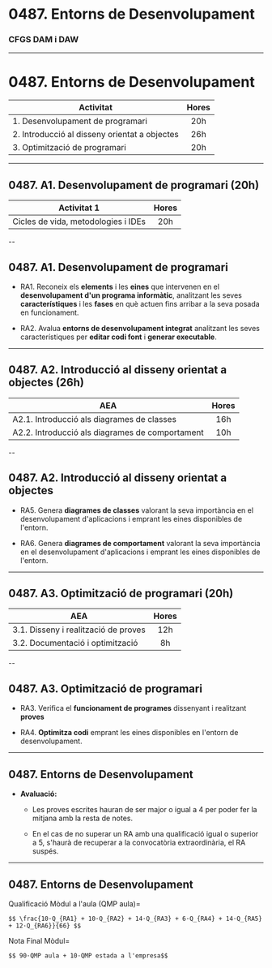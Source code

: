 <!-- .slide: class="intro" -->
# 0487. Entorns de Desenvolupament 
### CFGS DAM i DAW

---

# 0487. Entorns de Desenvolupament 

| Activitat | Hores |
| - |:-:|
| 1. Desenvolupament de programari | 20h |
| 2. Introducció al disseny orientat a objectes | 26h |
| 3. Optimització de programari | 20h |

---

## 0487. A1. Desenvolupament de programari (20h)

| Activitat 1 | Hores |
| - |:-:|
| Cicles de vida, metodologies i IDEs | 20h |

--

## 0487. A1. Desenvolupament de programari

*   RA1. Reconeix els **elements** i les **eines** que intervenen en el **desenvolupament d'un programa informàtic**, analitzant les seves **característiques** i les **fases** en què actuen fins arribar a la seva posada en funcionament.

*   RA2. Avalua **entorns de desenvolupament integrat** analitzant les seves característiques per **editar codi font** i **generar executable**.

---

## 0487. A2. Introducció al disseny orientat a objectes (26h)
| AEA | Hores |
| - |:-:|
| A2.1. Introducció als diagrames de classes | 16h |
| A2.2. Introducció als diagrames de comportament | 10h |

--

## 0487. A2. Introducció al disseny orientat a objectes

*   RA5. Genera **diagrames de classes** valorant la seva importància en el desenvolupament d'aplicacions i emprant les eines disponibles de l'entorn.

*   RA6. Genera **diagrames de comportament** valorant la seva importància en el desenvolupament d'aplicacions i emprant les eines disponibles de l'entorn.

---

## 0487. A3. Optimització de programari (20h)

| AEA | Hores |
| - |:-:|
| 3.1. Disseny i realització de proves | 12h |
| 3.2. Documentació i optimització | 8h |


--

## 0487. A3. Optimització de programari

*   RA3. Verifica el **funcionament de programes** dissenyant i realitzant **proves**

*   RA4. **Optimitza codi** emprant les eines disponibles en l'entorn de desenvolupament.

---

## 0487. Entorns de Desenvolupament

*   **Avaluació:**

    *   Les proves escrites hauran de ser major o igual a 4 per poder fer la mitjana amb la resta de notes.

    *   En el cas de no superar un RA amb una qualificació igual o superior a 5, s'haurà de recuperar a la convocatòria extraordinària, el RA suspés.

---

## 0487. Entorns de Desenvolupament

Qualificació Mòdul a l'aula (QMP aula)=

`$$ \frac{10·Q_{RA1} + 10·Q_{RA2} + 14·Q_{RA3} + 6·Q_{RA4} + 14·Q_{RA5} + 12·Q_{RA6}}{66} $$`

Nota Final Mòdul=

`$$ 90·QMP aula + 10·QMP estada a l'empresa$$`
